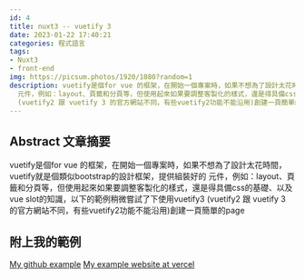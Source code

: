 ```yaml
---
id: 4
title: nuxt3 -- vuetify 3 
date: 2023-01-22 17:40:21
categories: 程式語言
tags:
- Nuxt3
- front-end
img: https://picsum.photos/1920/1080?random=1
description: vuetify是個for vue 的框架，在開始一個專案時，如果不想為了設計太花時間，vuetify就是個類似bootstrap的設計框架，提供組裝好的
  元件，例如：layout、頁籤和分頁等，但使用起來如果要調整客製化的樣式，還是得具備css的基礎、以及vue slot的知識，以下的範例稍微嘗試了下使用vuetify3
  (vuetify2 跟 vuetify 3 的官方網站不同，有些vuetify2功能不能沿用)創建一頁簡單的page
---
```

## Abstract 文章摘要
vuetify是個for vue 的框架，在開始一個專案時，如果不想為了設計太花時間，vuetify就是個類似bootstrap的設計框架，提供組裝好的
元件，例如：layout、頁籤和分頁等，但使用起來如果要調整客製化的樣式，還是得具備css的基礎、以及vue slot的知識，以下的範例稍微嘗試了下使用vuetify3
(vuetify2 跟 vuetify 3 的官方網站不同，有些vuetify2功能不能沿用)創建一頁簡單的page


## 附上我的範例
[My github example](https://github.com/nagiqq/vuetify-sample)
[My example website at vercel](https://vuetify-sample.vercel.app/test)
